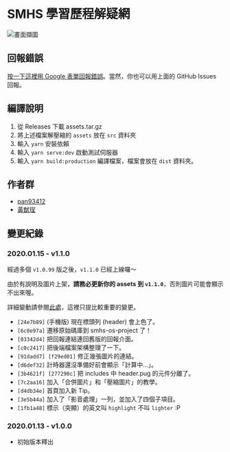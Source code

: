 # SMHS 學習歷程解疑網
![畫面擷圖](https://user-images.githubusercontent.com/28441561/72222294-0bf60980-359e-11ea-8a73-4656140e8268.png)

## 回報錯誤
[按一下這裡用 Google 表單回報錯誤](https://docs.google.com/forms/d/e/1FAIpQLScl0RVEabr0uaXxfPfCW_Jlz-Fd9MqUfXe0LXpvyeYW4syqeg/viewform)。當然，你也可以用上面的 GitHub Issues 回報。

## 編譯說明
1. 從 Releases 下載 assets.tar.gz
2. 將上述檔案解壓縮的 `assets` 放在 `src` 資料夾
3. 輸入 `yarn` 安裝依賴
4. 輸入 `yarn serve:dev` 啟動測試伺服器
5. 輸入 `yarn build:production` 編譯檔案，檔案會放在 `dist` 資料夾。

## 作者群
- [pan93412](https://github.com/pan93412)
- [黃猷珵](https://github.com/youualan87)

## 變更紀錄
### 2020.01.15 - v1.1.0
經過多個 `v1.0.99` 版之後，`v1.1.0` 已經上線囉～

由於有說明及圖片上架，**請務必更新你的 assets 到 `v1.1.0`**，否則圖片可能會顯示不出來喔。

詳細變動請參閱[此處](https://github.com/smhs-os-project/smhs-epf-faq/compare/v1.0.0...v1.1.0)，這裡只提比較重要的變更。

- `[24e7b89]` (手機版) 現在標頭列 (header) 會上色了。
- `[6c0e97a]` 遷移原始碼庫到 smhs-os-project 了！
- `[03342d4]` 把回報連結連回舊版的回報介面。
- `[c0c2417]` 把後端檔案架構整理了一下。
- `[91dadd7] [f29ed01]` 修正幾張圖片的連結。
- `[d6def32]` 計時器還沒準備好前會顯示「計算中…」。
- `[3b4621f] [277290c]` 把 includes 中 header.pug 的元件分離了。
- `[7c2aa16]` 加入「合併圖片」和「壓縮圖片」的教學。
- `[d4db34e]` 首頁加入新 Tip。
- `[3e5b44a]` 加入了「影音處理」一列，並加入了四個子項目。
- `[1fb1a48]` 標示（突顯）的英文叫 `highlight` 不叫 `lighter` :P

### 2020.01.13 - v1.0.0
- 初始版本釋出